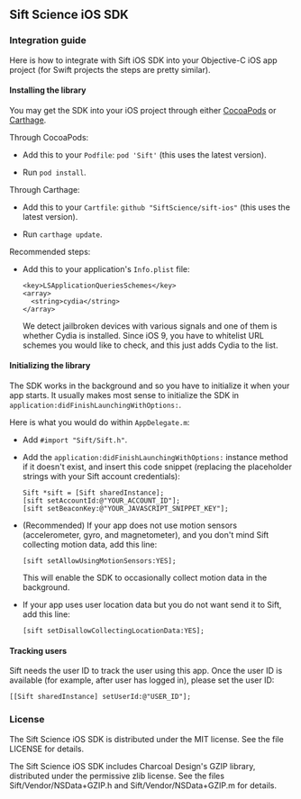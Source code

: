 ## Sift Science iOS SDK

### Integration guide

Here is how to integrate with Sift iOS SDK into your Objective-C iOS app
project (for Swift projects the steps are pretty similar).

#### Installing the library

You may get the SDK into your iOS project through either [CocoaPods](http://cocoapods.org/)
or [Carthage](https://github.com/Carthage/Carthage).

Through CocoaPods:

* Add this to your `Podfile`: `pod 'Sift'` (this uses the latest
  version).

* Run `pod install`.

Through Carthage:

* Add this to your `Cartfile`: `github "SiftScience/sift-ios"` (this
  uses the latest version).

* Run `carthage update`.

Recommended steps:

* Add this to your application's `Info.plist` file:

  ```
  <key>LSApplicationQueriesSchemes</key>
  <array>
    <string>cydia</string>
  </array>
  ```

  We detect jailbroken devices with various signals and one of them is
  whether Cydia is installed.  Since iOS 9, you have to whitelist URL
  schemes you would like to check, and this just adds Cydia to the list.

#### Initializing the library

The SDK works in the background and so you have to initialize it when
your app starts.  It usually makes most sense to initialize the SDK in
`application:didFinishLaunchingWithOptions:`.

Here is what you would do within `AppDelegate.m`:

* Add `#import "Sift/Sift.h"`.

* Add the `application:didFinishLaunchingWithOptions:` instance method
  if it doesn't exist, and insert this code snippet (replacing the placeholder
  strings with your Sift account credentials):

  ```
  Sift *sift = [Sift sharedInstance];
  [sift setAccountId:@"YOUR_ACCOUNT_ID"];
  [sift setBeaconKey:@"YOUR_JAVASCRIPT_SNIPPET_KEY"];
  ```

* (Recommended) If your app does not use motion sensors (accelerometer,
  gyro, and magnetometer), and you don't mind Sift collecting motion
  data, add this line:
  ```
  [sift setAllowUsingMotionSensors:YES];
  ```
  This will enable the SDK to occasionally collect motion data in the
  background.
  
* If your app uses user location data but you do not want send it to
  Sift, add this line:
   ```
   [sift setDisallowCollectingLocationData:YES];
   ```

#### Tracking users

Sift needs the user ID to track the user using this app. Once the user ID
is available (for example, after user has logged in), please set the
user ID:

```
[[Sift sharedInstance] setUserId:@"USER_ID"];
```

### License

The Sift Science iOS SDK is distributed under the MIT license. See the file LICENSE for details.

The Sift Science iOS SDK  includes Charcoal Design's GZIP library, distributed under the permissive zlib license.  See the files Sift/Vendor/NSData+GZIP.h and Sift/Vendor/NSData+GZIP.m for details.
